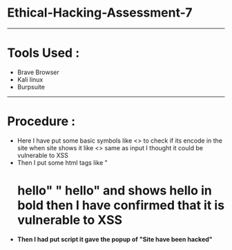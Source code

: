 # Ethical-Hacking-Assessment-7
---
# Tools Used :
- Brave Browser
- Kali linux
- Burpsuite
---
# Procedure :
- Here I have put some basic symbols like <> to check if its encode in the site when site shows it like <> same as input I thought it could be vulnerable to XSS
- Then I put some html tags like "<h1> hello"  "<b> hello" and shows hello in bold then I have confirmed that it is vulnerable to XSS
- Then I had put script <script>alert('site have been hacked')</script> it gave the popup of "Site have been hacked"
